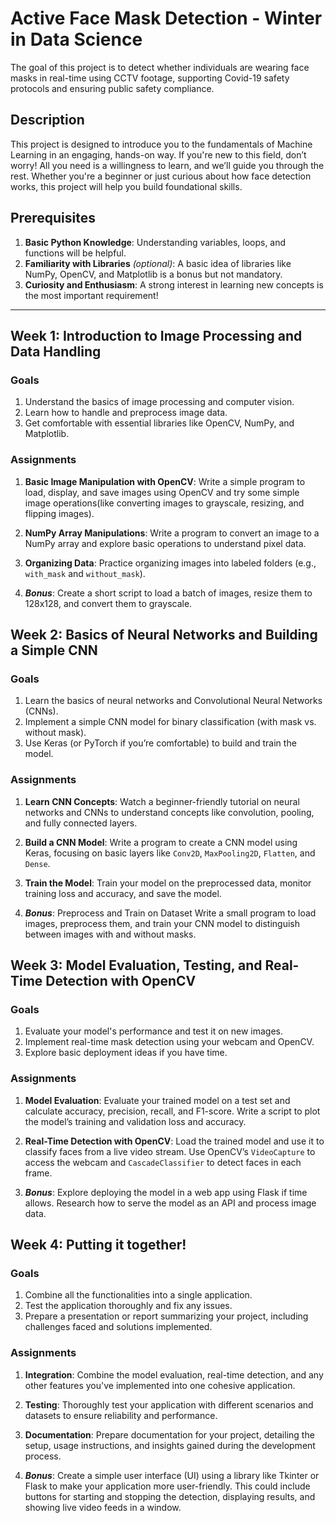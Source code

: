 # Active Face Mask Detection - Winter in Data Science
The goal of this project is to detect whether individuals are wearing face masks in real-time using CCTV footage, supporting Covid-19 safety protocols and ensuring public safety compliance.

## Description
This project is designed to introduce you to the fundamentals of Machine Learning in an engaging, hands-on way. If you're new to this field, don’t worry! All you need is a willingness to learn, and we’ll guide you through the rest. Whether you're a beginner or just curious about how face detection works, this project will help you build foundational skills.

## Prerequisites
1. **Basic Python Knowledge**: Understanding variables, loops, and functions will be helpful.
2. **Familiarity with Libraries** _(optional)_: A basic idea of libraries like NumPy, OpenCV, and Matplotlib is a bonus but not mandatory.
3. **Curiosity and Enthusiasm**: A strong interest in learning new concepts is the most important requirement!

---

## Week 1: Introduction to Image Processing and Data Handling

### Goals
1. Understand the basics of image processing and computer vision.
2. Learn how to handle and preprocess image data.
3. Get comfortable with essential libraries like OpenCV, NumPy, and Matplotlib.

### Assignments
1. **Basic Image Manipulation with OpenCV**: Write a simple program to load, display, and save images using OpenCV and try some simple image operations(like converting images to grayscale, resizing, and flipping images).
2. **NumPy Array Manipulations**: Write a program to convert an image to a NumPy array and explore basic operations to understand pixel data.
3. **Organizing Data**: Practice organizing images into labeled folders (e.g., `with_mask` and `without_mask`).

4. ***Bonus***: Create a short script to load a batch of images, resize them to 128x128, and convert them to grayscale.


## Week 2: Basics of Neural Networks and Building a Simple CNN

### Goals
1. Learn the basics of neural networks and Convolutional Neural Networks (CNNs).
2. Implement a simple CNN model for binary classification (with mask vs. without mask).
3. Use Keras (or PyTorch if you’re comfortable) to build and train the model.

### Assignments

1. **Learn CNN Concepts**: Watch a beginner-friendly tutorial on neural networks and CNNs to understand concepts like convolution, pooling, and fully connected layers.

2. **Build a CNN Model**: Write a program to create a CNN model using Keras, focusing on basic layers like `Conv2D`, `MaxPooling2D`, `Flatten`, and `Dense`.

3. **Train the Model**: Train your model on the preprocessed data, monitor training loss and accuracy, and save the model.

4. ***Bonus***: Preprocess and Train on Dataset
Write a small program to load images, preprocess them, and train your CNN model to distinguish between images with and without masks.


## Week 3: Model Evaluation, Testing, and Real-Time Detection with OpenCV

### Goals
1. Evaluate your model's performance and test it on new images.
2. Implement real-time mask detection using your webcam and OpenCV.
3. Explore basic deployment ideas if you have time.

### Assignments

1. **Model Evaluation**: Evaluate your trained model on a test set and calculate accuracy, precision, recall, and F1-score. Write a script to plot the model’s training and validation loss and accuracy.

2. **Real-Time Detection with OpenCV**: Load the trained model and use it to classify faces from a live video stream. Use OpenCV’s `VideoCapture` to access the webcam and `CascadeClassifier` to detect faces in each frame.

3. ***Bonus***: Explore deploying the model in a web app using Flask if time allows. Research how to serve the model as an API and process image data.

## Week 4: Putting it together!

### Goals
1. Combine all the functionalities into a single application.
2. Test the application thoroughly and fix any issues.
3. Prepare a presentation or report summarizing your project, including challenges faced and solutions implemented.


### Assignments

1. **Integration**: Combine the model evaluation, real-time detection, and any other features you've implemented into one cohesive application.

2. **Testing**: Thoroughly test your application with different scenarios and datasets to ensure reliability and performance.

3. **Documentation**: Prepare documentation for your project, detailing the setup, usage instructions, and insights gained during the development process.

4. ***Bonus***: Create a simple user interface (UI) using a library like Tkinter or Flask to make your application more user-friendly. This could include buttons for starting and stopping the detection, displaying results, and showing live video feeds in a window.
